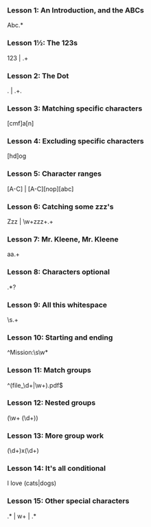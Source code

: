 ### Lesson 1: An Introduction, and the ABCs 
 Abc.*
### Lesson 1½: The 123s 
 123    |   .+
### Lesson 2: The Dot 
 \.     | .+\.
### Lesson 3: Matching specific characters 
 [cmf]a[n]
### Lesson 4: Excluding specific characters 
 [hd]og
### Lesson 5: Character ranges 
 [A-C]   |  [A-C][nop][abc]
### Lesson 6: Catching some zzz's 
 Zzz     |  \w+zzz+.+
### Lesson 7: Mr. Kleene, Mr. Kleene 
 aa.+
### Lesson 8: Characters optional 
 .*\?
### Lesson 9: All this whitespace 
 \s.+
### Lesson 10: Starting and ending 
 ^Mission\:\s\w*
### Lesson 11: Match groups 
 ^(file_\d+|\w+)\.pdf$
### Lesson 12: Nested groups 
 (\w+ (\d+))
### Lesson 13: More group work 
 (\d+)x(\d+)
### Lesson 14: It's all conditional 
 I love (cats|dogs)
### Lesson 15: Other special characters 
 .*     |    w+ | .* 
